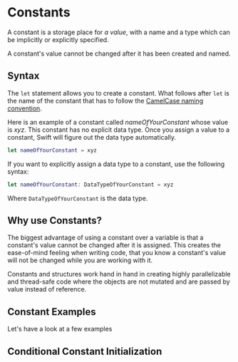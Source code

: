 # Constants

A constant is a storage place for *a value*, with a name and a type which can be implicitly or explicitly specified.

A constant's value cannot be changed after it has been created and named.

## Syntax

The `let` statement allows you to create a constant. What follows after `let` is the name of the constant that has to follow the [CamelCase naming convention](https://en.wikipedia.org/wiki/CamelCase).

Here is an example of a constant called *nameOfYourConstant* whose value is *xyz*. This constant has no explicit data type. Once you assign a value to a constant, Swift will figure out the data type automatically.

```swift
let nameOfYourConstant = xyz
```

If you want to explicitly assign a data type to a constant, use the following syntax:

```swift
let nameOfYourConstant: DataTypeOfYourConstant = xyz
```

Where `DataTypeOfYourConstant` is the data type.


## Why use Constants?

The biggest advantage of using a constant over a variable is that a constant's value cannot be changed after it is assigned. This creates the ease-of-mind feeling when writing code, that you know a constant's value will not be changed while you are working with it.

Constants and structures work hand in hand in creating highly parallelizable and thread-safe code where the objects are not mutated and are passed by value instead of reference.


## Constant Examples

Let's have a look at a few examples 

## Conditional Constant Initialization






